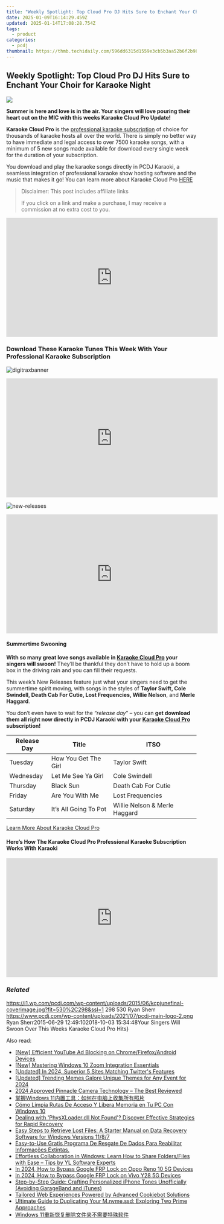 ```yaml
---
title: "Weekly Spotlight: Top Cloud Pro DJ Hits Sure to Enchant Your Choir for Karaoke Night"
date: 2025-01-09T16:14:29.459Z
updated: 2025-01-14T17:08:28.754Z
tags:
  - product
categories:
  - pcdj
thumbnail: https://thmb.techidaily.com/596dd6315d1559e3cb5b3aa52b6f2b9825ab34a39bbf16416336b018124bf2bc.jpg
---
```


## Weekly Spotlight: Top Cloud Pro DJ Hits Sure to Enchant Your Choir for Karaoke Night

[![](https://i1.wp.com/pcdj.com/wp-content/uploads/2015/06/kcpjunefinal-coverimage.jpg?resize=530%2C298&ssl=1)](https://i1.wp.com/pcdj.com/wp-content/uploads/2015/06/kcpjunefinal-coverimage.jpg?fit=530%2C298&ssl=1 "kcpjunefinal-coverimage")

**Summer is here and love is in the air. Your singers will love pouring their heart out on the MIC with this weeks Karaoke Cloud Pro Update!**

**Karaoke Cloud Pro** is the [professional karaoke subscription](https://tools.techidaily.com/pcdj/products/) of choice for thousands of karaoke hosts all over the world. There is simply no better way to have immediate and legal access to over 7500 karaoke songs, with a minimum of 5 new songs made available for download every single week for the duration of your subscription.

You download and play the karaoke songs directly in PCDJ Karaoki, a seamless integration of professional karaoke show hosting software and the music that makes it go! You can learn more about Karaoke Cloud Pro [HERE](https://tools.techidaily.com/pcdj/products/)

>  Disclaimer: This post includes affiliate links
>
>  If you click on a link and make a purchase, I may receive a commission at no extra cost to you.
>

<!-- affiliate ads begin -->
<iframe width="560" height="315" src="https://www.youtube.com/embed/_SbYznUy_zY?si=ThBkP934r3mizi48" title="YouTube video player" frameborder="0" allow="accelerometer; autoplay; clipboard-write; encrypted-media; gyroscope; picture-in-picture; web-share" referrerpolicy="strict-origin-when-cross-origin" allowfullscreen></iframe>
<!-- affiliate ads end -->

### Download These Karaoke Tunes This Week With Your Professional Karaoke Subscription

![](https://i0.wp.com/pcdj.com/wp-content/uploads/2015/06/digitraxbanner.jpg?fit=960%2C160&ssl=1 "digitraxbanner")

<!-- affiliate ads begin -->
<iframe width="560" height="315" src="https://www.youtube.com/embed/Vfq0vw0Spz8?si=2EAk6hW-Gb-o33_L" title="YouTube video player" frameborder="0" allow="accelerometer; autoplay; clipboard-write; encrypted-media; gyroscope; picture-in-picture; web-share" referrerpolicy="strict-origin-when-cross-origin" allowfullscreen></iframe>
<!-- affiliate ads end -->

![](https://i1.wp.com/pcdj.com/wp-content/uploads/2015/06/new-releases.png?fit=200%2C300&ssl=1 "new-releases")

<!-- affiliate ads begin -->
<iframe width="560" height="315" src="https://www.youtube.com/embed/TJCye_oCTTw?si=6bVyBphcSgSFdyuq" title="YouTube video player" frameborder="0" allow="accelerometer; autoplay; clipboard-write; encrypted-media; gyroscope; picture-in-picture; web-share" referrerpolicy="strict-origin-when-cross-origin" allowfullscreen></iframe>
<!-- affiliate ads end -->

#### Summertime Swooning

**With so many great love songs available in [Karaoke Cloud Pro](https://tools.techidaily.com/pcdj/products/) your singers will swoon!** They’ll be thankful they don’t have to hold up a boom box in the driving rain and you can fill their requests.

This week’s New Releases feature just what your singers need to get the summertime spirit moving, with songs in the styles of **Taylor Swift, Cole Swindell, Death Cab For Cutie, Lost Frequencies, Willie Nelson**, and **Merle Haggard**.

You don’t even have to wait for the “_release day_” – you can **get download them all right now directly in PCDJ Karaoki with your [Karaoke Cloud Pro](https://tools.techidaily.com/pcdj/products/) subscription!**

| **Release Day** | **Title**             | **ITSO**                      |
| --------------- | --------------------- | ----------------------------- |
| Tuesday         | How You Get The Girl  | Taylor Swift                  |
| Wednesday       | Let Me See Ya Girl    | Cole Swindell                 |
| Thursday        | Black Sun             | Death Cab For Cutie           |
| Friday          | Are You With Me       | Lost Frequencies              |
| Saturday        | It’s All Going To Pot | Willie Nelson & Merle Haggard |

[Learn More About Karaoke Cloud Pro](https://tools.techidaily.com/pcdj/products/)

#### Here’s How The Karaoke Cloud Pro Professional Karaoke Subscription Works With Karaoki

<!-- affiliate ads begin -->
<iframe width="560" height="315" src="https://www.youtube.com/embed/pRR3Oq03EuE?si=ZTy8-WH0AesA9zRh" title="YouTube video player" frameborder="0" allow="accelerometer; autoplay; clipboard-write; encrypted-media; gyroscope; picture-in-picture; web-share" referrerpolicy="strict-origin-when-cross-origin" allowfullscreen></iframe>
<!-- affiliate ads end -->

### _Related_

https://i1.wp.com/pcdj.com/wp-content/uploads/2015/06/kcpjunefinal-coverimage.jpg?fit=530%2C298&ssl=1 298 530 Ryan Sherr https://www.pcdj.com/wp-content/uploads/2021/07/pcdj-main-logo-2.png Ryan Sherr2015-06-29 12:49:102018-10-03 15:34:48Your Singers Will Swoon Over This Weeks Karaoke Cloud Pro Hits}

<ins class="adsbygoogle"
     style="display:block"
     data-ad-format="autorelaxed"
     data-ad-client="ca-pub-7571918770474297"
     data-ad-slot="1223367746"></ins>

<ins class="adsbygoogle"
     style="display:block"
     data-ad-client="ca-pub-7571918770474297"
     data-ad-slot="8358498916"
     data-ad-format="auto"
     data-full-width-responsive="true"></ins>

<span class="atpl-alsoreadstyle">Also read:</span>
<div><ul>
<li><a href="https://youtube-data.techidaily.com/fficient-youtube-ad-blocking-on-chromefirefoxandroid-devices/"><u>[New] Efficient YouTube Ad Blocking on Chrome/Firefox/Android Devices</u></a></li>
<li><a href="https://fox-links.techidaily.com/new-mastering-windows-10-zoom-integration-essentials/"><u>[New] Mastering Windows 10 Zoom Integration Essentials</u></a></li>
<li><a href="https://twitter-videos.techidaily.com/updated-in-2024-superior-5-sites-matching-twitters-features/"><u>[Updated] In 2024, Superior 5 Sites Matching Twitter's Features</u></a></li>
<li><a href="https://fox-helps.techidaily.com/updated-trending-memes-galore-unique-themes-for-any-event-for-2024/"><u>[Updated] Trending Memes Galore Unique Themes for Any Event for 2024</u></a></li>
<li><a href="https://extra-skills.techidaily.com/2024-approved-pinnacle-camera-technology-the-best-reviewed/"><u>2024 Approved Pinnacle Camera Technology – The Best Reviewed</u></a></li>
<li><a href="https://win-exclusive.techidaily.com/1728498870295-windows-11/"><u>掌握Windows 11内置工具：如何在电脑上收集所有照片</u></a></li>
<li><a href="https://win-exclusive.techidaily.com/como-limpia-rutas-de-acceso-y-libera-memoria-en-tu-pc-con-windows-10/"><u>Cómo Limpia Rutas De Acceso Y Libera Memoria en Tu PC Con Windows 10</u></a></li>
<li><a href="https://tech-renaissance.techidaily.com/dealing-with-physxloaderdll-not-found-discover-effective-strategies-for-rapid-recovery/"><u>Dealing with 'PhysXLoader.dll Not Found'? Discover Effective Strategies for Rapid Recovery</u></a></li>
<li><a href="https://win-exclusive.techidaily.com/easy-steps-to-retrieve-lost-files-a-starter-manual-on-data-recovery-software-for-windows-versions-1187/"><u>Easy Steps to Retrieve Lost Files: A Starter Manual on Data Recovery Software for Windows Versions 11/8/7</u></a></li>
<li><a href="https://win-exclusive.techidaily.com/easy-to-use-gratis-programa-de-resgate-de-dados-para-reabilitar-informacoes-extintas/"><u>Easy-to-Use Gratis Programa De Resgate De Dados Para Reabilitar Informações Extintas.</u></a></li>
<li><a href="https://win-exclusive.techidaily.com/effortless-collaboration-in-windows-learn-how-to-share-foldersfiles-with-ease-tips-by-yl-software-experts/"><u>Effortless Collaboration in Windows: Learn How to Share Folders/Files with Ease – Tips by YL Software Experts</u></a></li>
<li><a href="https://android-frp.techidaily.com/in-2024-how-to-bypass-google-frp-lock-on-oppo-reno-10-5g-devices-by-drfone-android/"><u>In 2024, How to Bypass Google FRP Lock on Oppo Reno 10 5G Devices</u></a></li>
<li><a href="https://bypass-frp.techidaily.com/in-2024-how-to-bypass-google-frp-lock-on-vivo-y28-5g-devices-by-drfone-android/"><u>In 2024, How to Bypass Google FRP Lock on Vivo Y28 5G Devices</u></a></li>
<li><a href="https://win-exclusive.techidaily.com/step-by-step-guide-crafting-personalized-iphone-tones-unofficially-avoiding-garageband-and-itunes/"><u>Step-by-Step Guide: Crafting Personalized iPhone Tones Unofficially (Avoiding GarageBand and iTunes)</u></a></li>
<li><a href="https://discover-brilliant.techidaily.com/tailored-web-experiences-powered-by-advanced-cookiebot-solutions/"><u>Tailored Web Experiences Powered by Advanced Cookiebot Solutions</u></a></li>
<li><a href="https://win-exclusive.techidaily.com/ultimate-guide-to-duplicating-your-mnvmessd-exploring-two-prime-approaches/"><u>Ultimate Guide to Duplicating Your M.nvme.ssd: Exploring Two Prime Approaches</u></a></li>
<li><a href="https://win-exclusive.techidaily.com/1728508568427-windows-11/"><u>Windows 11重新恢复删除文件夹不需要特殊软件</u></a></li>
</ul></div>

